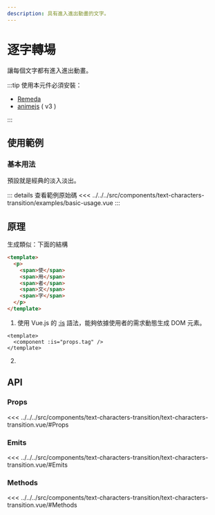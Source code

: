 ```yaml
---
description: 具有進入進出動畫的文字。
---
```


<script setup>
import BasicUsage from '../../../src/components/text-characters-transition/examples/basic-usage.vue'
</script>

# 逐字轉場

讓每個文字都有進入進出動畫。

:::tip 使用本元件必須安裝：

- [Remeda](https://remeda.dev/)
- [animejs](https://animejs.com/v3/documentation/) ( v3 )

:::

## 使用範例

### 基本用法

預設就是經典的淡入淡出。

<BasicUsage />

::: details 查看範例原始碼
<<< ../../../src/components/text-characters-transition/examples/basic-usage.vue
:::

## 原理

生成類似：下面的結構

```html
<template>
  <p>
    <span>使</span>
    <span>用</span>
    <span>者</span>
    <span>文</span>
    <span>字</span>
  </p>
</template>
```

1. 使用 Vue.js 的 [:is](https://hromium.com/javascript-visualized-event-loop) 語法，能夠依據使用者的需求動態生成 DOM 元素。

```vue
<template>
  <component :is="props.tag" />
</template>
```

2.

## API

### Props

<<< ../../../src/components/text-characters-transition/text-characters-transition.vue/#Props

### Emits

<<< ../../../src/components/text-characters-transition/text-characters-transition.vue/#Emits

### Methods

<<< ../../../src/components/text-characters-transition/text-characters-transition.vue/#Methods

```

```
